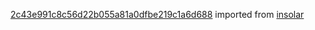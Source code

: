 [2c43e991c8c56d22b055a81a0dfbe219c1a6d688](https://github.com/insolar/insolar/commit/2c43e991c8c56d22b055a81a0dfbe219c1a6d688) imported from [insolar](https://github.com/insolar/insolar)

